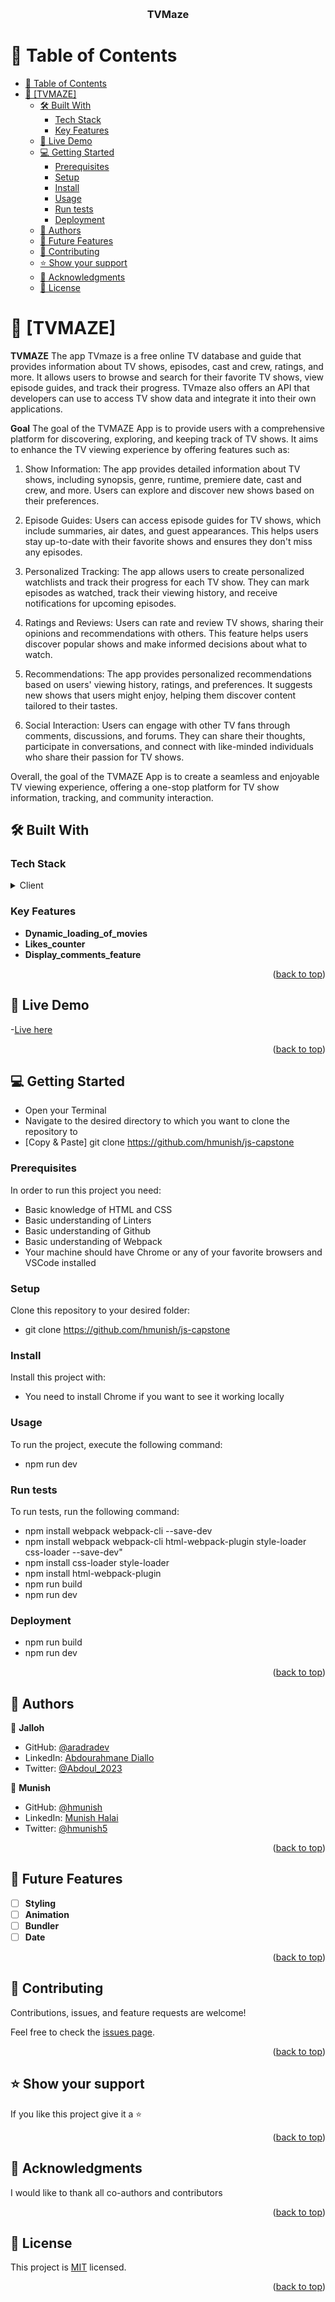 <a name="readme-top"></a>

<div align="center">
  <br/>
  <h3><b>TVMaze</b></h3>

</div>

# 📗 Table of Contents

- [📗 Table of Contents](#-table-of-contents)
- [📖 \[TVMAZE\] ](#-tvmaze-)
  - [🛠 Built With ](#-built-with-)
    - [Tech Stack ](#tech-stack-)
    - [Key Features ](#key-features-)
  - [🚀 Live Demo ](#-live-demo-)
  - [💻 Getting Started ](#-getting-started-)
    - [Prerequisites](#prerequisites)
    - [Setup](#setup)
    - [Install](#install)
    - [Usage](#usage)
    - [Run tests](#run-tests)
    - [Deployment](#deployment)
  - [👥 Authors ](#-authors-)
  - [🔭 Future Features ](#-future-features-)
  - [🤝 Contributing ](#-contributing-)
  - [⭐️ Show your support ](#️-show-your-support-)
  - [🙏 Acknowledgments ](#-acknowledgments-)
  - [📝 License ](#-license-)

# 📖 [TVMAZE] <a name="about-project"></a>

**TVMAZE**
The app TVmaze is a free online TV database and guide that provides information about TV shows, episodes, cast and crew, ratings, and more. It allows users to browse and search for their favorite TV shows, view episode guides, and track their progress. TVmaze also offers an API that developers can use to access TV show data and integrate it into their own applications.

**Goal**
The goal of the TVMAZE App is to provide users with a comprehensive platform for discovering, exploring, and keeping track of TV shows. It aims to enhance the TV viewing experience by offering features such as:

1. Show Information: The app provides detailed information about TV shows, including synopsis, genre, runtime, premiere date, cast and crew, and more. Users can explore and discover new shows based on their preferences.

2. Episode Guides: Users can access episode guides for TV shows, which include summaries, air dates, and guest appearances. This helps users stay up-to-date with their favorite shows and ensures they don't miss any episodes.

3. Personalized Tracking: The app allows users to create personalized watchlists and track their progress for each TV show. They can mark episodes as watched, track their viewing history, and receive notifications for upcoming episodes.

4. Ratings and Reviews: Users can rate and review TV shows, sharing their opinions and recommendations with others. This feature helps users discover popular shows and make informed decisions about what to watch.

5. Recommendations: The app provides personalized recommendations based on users' viewing history, ratings, and preferences. It suggests new shows that users might enjoy, helping them discover content tailored to their tastes.

6. Social Interaction: Users can engage with other TV fans through comments, discussions, and forums. They can share their thoughts, participate in conversations, and connect with like-minded individuals who share their passion for TV shows.

Overall, the goal of the TVMAZE App is to create a seamless and enjoyable TV viewing experience, offering a one-stop platform for TV show information, tracking, and community interaction.

## 🛠 Built With <a name="built-with"></a>

### Tech Stack <a name="tech-stack"></a>

<details>
  <summary>Client</summary>
  <ul>
    <li><a href="#">HTML</a></li>
    <li><a href="#">CSS</a></li>
    <li><a href="#">JS</a></li>
  </ul>
</details>

<!-- Features -->

### Key Features <a name="key-features"></a>

- **Dynamic_loading_of_movies**
- **Likes_counter**
- **Display_comments_feature**

<p align="right">(<a href="#readme-top">back to top</a>)</p>

<!-- LIVE DEMO -->

## 🚀 Live Demo <a name="live-demo"></a>

-[Live here](https://github.com/hmunish/js-capstone)

<p align="right">(<a href="#readme-top">back to top</a>)</p>

<!-- GETTING STARTED -->

## 💻 Getting Started <a name="getting-started"></a>

- Open your Terminal
- Navigate to the desired directory to which you want to clone the repository to
- [Copy & Paste] git clone https://github.com/hmunish/js-capstone

### Prerequisites

In order to run this project you need:

- Basic knowledge of HTML and CSS
- Basic understanding of Linters
- Basic understanding of Github
- Basic understanding of Webpack
- Your machine should have Chrome or any of your favorite browsers and VSCode installed

### Setup

Clone this repository to your desired folder:

- git clone https://github.com/hmunish/js-capstone

### Install

Install this project with:

- You need to install Chrome if you want to see it working locally

### Usage

To run the project, execute the following command:

- npm run dev

### Run tests

To run tests, run the following command:

- npm install webpack webpack-cli --save-dev
- npm install webpack webpack-cli html-webpack-plugin style-loader css-loader --save-dev"
- npm install css-loader style-loader
- npm install html-webpack-plugin
- npm run build
- npm run dev

### Deployment

- npm run build
- npm run dev

<p align="right">(<a href="#readme-top">back to top</a>)</p>

<!-- AUTHORS -->

## 👥 Authors <a name="authors"></a>

👤 **Jalloh**

- GitHub: [@aradradev](https://github.com/aradradev)
- LinkedIn: [Abdourahmane Diallo](https://www.linkedin.com/in/abdoul-ramane-diallo-15b2a2262/)
- Twitter: [@Abdoul_2023](https://twitter.com/Abdoul_2023)

👤 **Munish**

- GitHub: [@hmunish](https://github.com/hmunish)
- LinkedIn: [Munish Halai](https://www.linkedin.com/in/munish-halai/)
- Twitter: [@hmunish5](https://twitter.com/hmunish5)

<p align="right">(<a href="#readme-top">back to top</a>)</p>

<!-- FUTURE FEATURES -->

## 🔭 Future Features <a name="future-features"></a>

- [ ] **Styling**
- [ ] **Animation**
- [ ] **Bundler**
- [ ] **Date**

<p align="right">(<a href="#readme-top">back to top</a>)</p>

<!-- CONTRIBUTING -->

## 🤝 Contributing <a name="contributing"></a>

Contributions, issues, and feature requests are welcome!

Feel free to check the [issues page](https://github.com/hmunish/js-capstone/issues).

<p align="right">(<a href="#readme-top">back to top</a>)</p>

<!-- SUPPORT -->

## ⭐️ Show your support <a name="support"></a>

If you like this project give it a ⭐️

<p align="right">(<a href="#readme-top">back to top</a>)</p>

<!-- ACKNOWLEDGEMENTS -->

## 🙏 Acknowledgments <a name="acknowledgements"></a>

I would like to thank all co-authors and contributors

<p align="right">(<a href="#readme-top">back to top</a>)</p>

<!-- LICENSE -->

## 📝 License <a name="license"></a>

This project is [MIT](./LICENSE) licensed.

<p align="right">(<a href="#readme-top">back to top</a>)</p>
